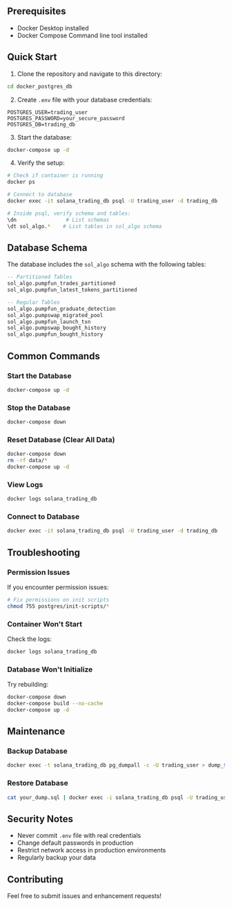 
## Prerequisites
- Docker Desktop installed
- Docker Compose Command line tool installed

## Quick Start

1. Clone the repository and navigate to this directory:
```bash
cd docker_postgres_db
```

2. Create `.env` file with your database credentials:
```env
POSTGRES_USER=trading_user
POSTGRES_PASSWORD=your_secure_password
POSTGRES_DB=trading_db
```

3. Start the database:
```bash
docker-compose up -d
```

4. Verify the setup:
```bash
# Check if container is running
docker ps

# Connect to database
docker exec -it solana_trading_db psql -U trading_user -d trading_db

# Inside psql, verify schema and tables:
\dn                # List schemas
\dt sol_algo.*    # List tables in sol_algo schema
```

## Database Schema

The database includes the `sol_algo` schema with the following tables:
   ```sql
   -- Partitioned Tables
   sol_algo.pumpfun_trades_partitioned
   sol_algo.pumpfun_latest_tokens_partitioned
   
   -- Regular Tables
   sol_algo.pumpfun_graduate_detection
   sol_algo.pumpswap_migrated_pool
   sol_algo.pumpfun_launch_txn
   sol_algo.pumpswap_bought_history
   sol_algo.pumpfun_bought_history
   ```

## Common Commands

### Start the Database
```bash
docker-compose up -d
```

### Stop the Database
```bash
docker-compose down
```

### Reset Database (Clear All Data)
```bash
docker-compose down
rm -rf data/*
docker-compose up -d
```

### View Logs
```bash
docker logs solana_trading_db
```

### Connect to Database
```bash
docker exec -it solana_trading_db psql -U trading_user -d trading_db
```

## Troubleshooting

### Permission Issues
If you encounter permission issues:
```bash
# Fix permissions on init scripts
chmod 755 postgres/init-scripts/*
```

### Container Won't Start
Check the logs:
```bash
docker logs solana_trading_db
```

### Database Won't Initialize
Try rebuilding:
```bash
docker-compose down
docker-compose build --no-cache
docker-compose up -d
```

## Maintenance

### Backup Database
```bash
docker exec -t solana_trading_db pg_dumpall -c -U trading_user > dump_$(date +%Y-%m-%d_%H_%M_%S).sql
```

### Restore Database
```bash
cat your_dump.sql | docker exec -i solana_trading_db psql -U trading_user -d trading_db
```

## Security Notes
- Never commit `.env` file with real credentials
- Change default passwords in production
- Restrict network access in production environments
- Regularly backup your data

## Contributing
Feel free to submit issues and enhancement requests!